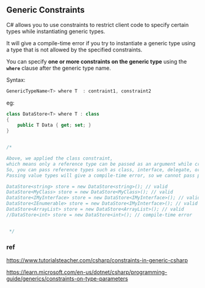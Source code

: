 ## Generic Constraints
C# allows you to use constraints to restrict client code to specify certain types while instantiating generic types. 

It will give a compile-time error if you try to instantiate a generic type using a type that is not allowed by the specified constraints.

You can specify **one or more constraints on the generic type** using the **`where`** clause after the generic type name.


Syntax:
```cs
GenericTypeName<T> where T  : contraint1, constraint2
```

eg:
```cs
class DataStore<T> where T : class
{
    public T Data { get; set; }
}


/*

Above, we applied the class constraint,
which means only a reference type can be passed as an argument while creating the DataStore class object.
So, you can pass reference types such as class, interface, delegate, or array type.
Passing value types will give a compile-time error, so we cannot pass primitive data types or struct types.

DataStore<string> store = new DataStore<string>(); // valid
DataStore<MyClass> store = new DataStore<MyClass>(); // valid
DataStore<IMyInterface> store = new DataStore<IMyInterface>(); // valid
DataStore<IEnumerable> store = new DataStore<IMyInterface>(); // valid
DataStore<ArrayList> store = new DataStore<ArrayList>(); // valid
//DataStore<int> store = new DataStore<int>(); // compile-time error 


 */
```

### ref
https://www.tutorialsteacher.com/csharp/constraints-in-generic-csharp


https://learn.microsoft.com/en-us/dotnet/csharp/programming-guide/generics/constraints-on-type-parameters

